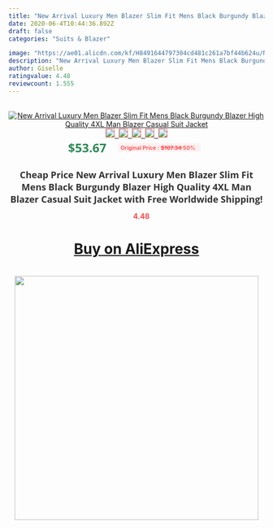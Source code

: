 ```yaml
---
title: "New Arrival Luxury Men Blazer Slim Fit Mens Black Burgundy Blazer High Quality 4XL Man Blazer Casual Suit Jacket"
date: 2020-06-4T10:44:36.892Z
draft: false
categories: "Suits & Blazer"

image: "https://ae01.alicdn.com/kf/H8491644797304cd481c261a7bf44b624u/New-Arrival-Luxury-Men-Blazer-Slim-Fit-Mens-Black-Burgundy-Blazer-High-Quality-4XL-Man-Blazer.jpg"
description: "New Arrival Luxury Men Blazer Slim Fit Mens Black Burgundy Blazer High Quality 4XL Man Blazer Casual Suit Jacket"
author: Giselle
ratingvalue: 4.48
reviewcount: 1.555
---
```

<br>
<div style="text-align: center;">
<a href="https://s.click.aliexpress.com/e/_A6aML7" target="_blank" rel="nofollow noopener noreferrer"><img alt="New Arrival Luxury Men Blazer Slim Fit Mens Black Burgundy Blazer High Quality 4XL Man Blazer Casual Suit Jacket" class="magnifier-image" src="https://ae01.alicdn.com/kf/H8491644797304cd481c261a7bf44b624u/New-Arrival-Luxury-Men-Blazer-Slim-Fit-Mens-Black-Burgundy-Blazer-High-Quality-4XL-Man-Blazer.jpg_640x640.jpg">
<br>
<img style="border:1px solid salmon" src="https://ae01.alicdn.com/kf/H8491644797304cd481c261a7bf44b624u/New-Arrival-Luxury-Men-Blazer-Slim-Fit-Mens-Black-Burgundy-Blazer-High-Quality-4XL-Man-Blazer.jpg_120x120.jpg">&nbsp;&nbsp;<img style="border:1px solid salmon" src="https://ae01.alicdn.com/kf/H565a76f7a9e9445aa3ab1a77b9b8cf3dO/New-Arrival-Luxury-Men-Blazer-Slim-Fit-Mens-Black-Burgundy-Blazer-High-Quality-4XL-Man-Blazer.jpg_120x120.jpg">&nbsp;&nbsp;<img style="border:1px solid salmon" src="https://ae01.alicdn.com/kf/H3cbea58606994079a7eb47a6b05ede6aE/New-Arrival-Luxury-Men-Blazer-Slim-Fit-Mens-Black-Burgundy-Blazer-High-Quality-4XL-Man-Blazer.jpg_120x120.jpg">&nbsp;&nbsp;<img style="border:1px solid salmon" src="https://ae01.alicdn.com/kf/H5c7be864307c4df5978f89865d06a579A/New-Arrival-Luxury-Men-Blazer-Slim-Fit-Mens-Black-Burgundy-Blazer-High-Quality-4XL-Man-Blazer.jpg_120x120.jpg">&nbsp;&nbsp;<img style="border:1px solid salmon" src="https://ae01.alicdn.com/kf/H5c4e66f4548744c8b7dbd6da921c2301x/New-Arrival-Luxury-Men-Blazer-Slim-Fit-Mens-Black-Burgundy-Blazer-High-Quality-4XL-Man-Blazer.jpg_120x120.jpg"></a></div><br0>
<div style="text-align: center;"><span style="background-color: white; border: 0px; box-sizing: border-box; color: seagreen; display: inline-block; font-family: &quot;open sans&quot; , &quot;arial&quot; , &quot;helvetica&quot; , sans-serif , &quot;heiti&quot;; font-size: 24px; font-stretch: inherit; font-weight: 700; line-height: inherit; margin: 0px 10px 0px 0px; padding: 0px; vertical-align: middle;">$53.67 </span>
<span style="background: rgb(255 , 241 , 241); border-radius: 3px; border: 0px; box-sizing: border-box; color: #ff4747; display: inline-block; font-family: inherit; font-size: 12px; font-stretch: inherit; font-style: inherit; font-variant: inherit; font-weight: 600; line-height: inherit; margin: 0px; padding: 2px 5px; transform: scale(0.9); vertical-align: middle;">Original Price : <b style="text-decoration: line-through;">$107.34 </b> 50%&nbsp;&nbsp;</span></div>
<h1 style="color: #333333; display: inline-block; font-family: &quot;open sans&quot; , &quot;arial&quot; , &quot;helvetica&quot; , sans-serif , &quot;heiti&quot;; font-size: 18px; font-stretch: inherit; font-weight: 700; text-align: center;">Cheap Price New Arrival Luxury Men Blazer Slim Fit Mens Black Burgundy Blazer High Quality 4XL Man Blazer Casual Suit Jacket with Free Worldwide Shipping!</h1>
<div style="color: #ff4747; text-align: center;">
<img src="https://4.bp.blogspot.com/-M0ZcTcb-5uY/XleCXlxnR4I/AAAAAAAAAEc/OrjgMkXV1oMQFaCRZj5HQwOCBcu3w1FegCPcBGAYYCw/s1600/star.png" style="height: 15px;">&nbsp;<b>4.48</b></div>
<div class="button_cont" align="center"><a class="buynow_a" href="https://s.click.aliexpress.com/e/_A6aML7" target="_blank" rel="nofollow noopener noreferrer"><H1>Buy on AliExpress</H1></a></div><br>
<div class="separator" style="clear: both; text-align: center;">
<img src="https://lh3.googleusercontent.com/-pTy5HemUv9M/XlePHvY0dAI/AAAAAAAAAE4/0nX5iRUoIWY8eMW9Dpxeirr157OZliDIgCLcBGAsYHQ/s1600/badge.gif" width="480">
</div>
